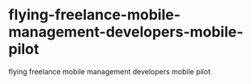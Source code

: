 # flying-freelance-mobile-management-developers-mobile-pilot
flying freelance mobile management developers mobile pilot
